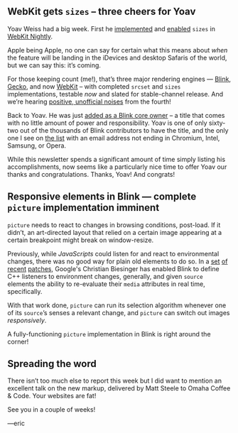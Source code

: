 ## WebKit gets `sizes` – three cheers for Yoav

Yoav Weiss had a big week. First he [implemented](https://bugs.webkit.org/show_bug.cgi?id=133620) and [enabled](https://bugs.webkit.org/show_bug.cgi?id=134634) `sizes` in [WebKit Nightly](http://nightly.webkit.org/).

Apple being Apple, no one can say for certain what this means about *when* the feature will be landing in the iDevices and desktop Safaris of the world, but we can say this: it’s coming.

For those keeping count (me!), that’s three major rendering engines — [Blink](http://www.google.com/intl/en/chrome/browser/canary.html), [Gecko](http://nightly.mozilla.org), and now [WebKit](http://nightly.webkit.org/) – with completed `srcset` and `sizes` implementations, testable *now* and slated for stable-channel release. And we’re hearing [positive, unofficial noises](https://twitter.com/adrianba/status/486248562011799553) from the fourth!

Back to Yoav. He was just [added as a Blink core owner](https://codereview.chromium.org/374573003) – a title that comes with no little amount of power and responsibility. Yoav is one of only sixty-two out of the <!--FACTCHECK --> thousands <!--/FACTCHECK --> of Blink contributors to have the title, and the only one I see on [the list](https://github.com/mirrors/blink/blob/master/Source/core/OWNERS) with an email address not ending in Chromium, Intel, Samsung, or Opera.

While this newsletter spends a significant amount of time simply listing his accomplishments, now seems like a particularly nice time to offer Yoav our thanks and congratulations. Thanks, Yoav! And congrats!

## Responsive elements in Blink — complete `picture` implementation imminent

`picture` needs to react to changes in browsing conditions, post-load. If it didn’t, an art-directed layout  that relied on a certain image appearing at a certain breakpoint might break on window-resize.

Previously, while *JavaScripts* could listen for and react to environmental changes, there was no good way for plain old elements to do so. In a [set](https://codereview.chromium.org/348893004/) [of](https://codereview.chromium.org/337883003/) [recent](https://codereview.chromium.org/361003004/) [patches](https://codereview.chromium.org/287163010/), Google's Christian Biesinger has enabled Blink to define C++ listeners to environment changes, generally, and given `source` elements the ability to re-evaluate their `media` attributes in real time, specifically.

With that work done, `picture` can run its selection algorithm whenever one of its `source`’s senses a relevant change, and `picture` can switch out images *responsively*.

A fully-functioning `picture` implementation in Blink is right around the corner!

## Spreading the word

There isn’t too much else to report this week but I did want to mention an excellent talk on the new markup, delivered by Matt Steele to Omaha Coffee & Code. Your websites are fat!

See you in a couple of weeks!

—eric
